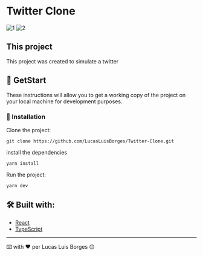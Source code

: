 # Twitter Clone

![1](https://user-images.githubusercontent.com/70298807/192549448-83af7f30-3dbb-4c4e-9533-f088378803b1.jpg)
![2](https://user-images.githubusercontent.com/70298807/192549454-0ad3048d-e221-4ced-b99a-5d6ae3b2930c.jpg)


## This project
This project was created to simulate a twitter

## 🚀 GetStart

These instructions will allow you to get a working copy of the project on your local machine for development purposes.

### 🔧 Installation

Clone the project:

```
git clone https://github.com/LucasLuisBorges/Twitter-Clone.git
```

install the dependencies

```
yarn install
```

Run the project:

```
yarn dev
```

## 🛠️ Built with:

* [React](https://pt-br.reactjs.org/) 
* [TypeScript](https://www.typescriptlang.org/) 

---
⌨️ with ❤️ per Lucas Luis Borges 😊


